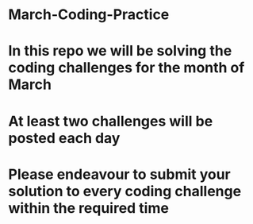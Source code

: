 # March-Coding-Practice

# In this repo we will be solving the coding challenges for the month of March

# At least two challenges will be posted each day

# Please endeavour to submit your solution to every coding challenge within the required time

